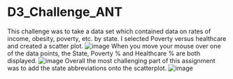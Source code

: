 # D3_Challenge_ANT
This challenge was to take a data set which contained data on rates of income, obesity, poverty, etc. by state. I selected Poverty versus healthcare and created a scatter plot. 
![image](https://user-images.githubusercontent.com/78578889/125355397-d8727780-e319-11eb-958e-05d25106dc19.png)
When you move your mouse over one of the data points, the State, Poverty % and Healthcare % are both displayed.
![image](https://user-images.githubusercontent.com/78578889/125355564-0a83d980-e31a-11eb-8bcc-217f836897c2.png)
Overall the most challenging part of this assignment was to add the state abbreviations onto the scatterplot. 
![image](https://user-images.githubusercontent.com/78578889/125359681-87658200-e31f-11eb-9304-f3d4eed1e3f8.png)
